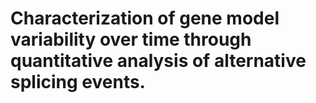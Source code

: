 # Characterization of gene model variability over time through quantitative analysis of alternative splicing events.
